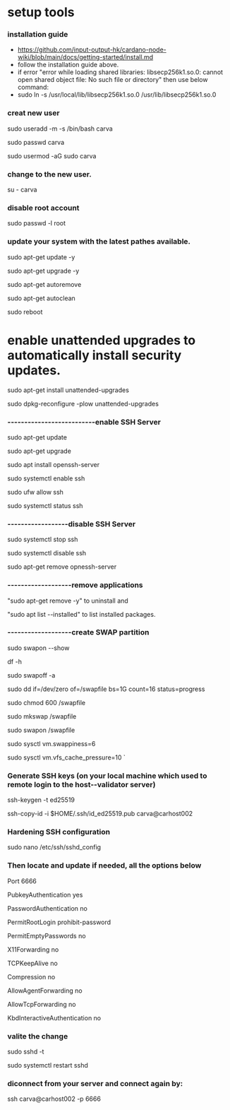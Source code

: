 # setup tools

### installation guide
  - https://github.com/input-output-hk/cardano-node-wiki/blob/main/docs/getting-started/install.md
  - follow the installation guide above.
  - if error "error while loading shared libraries: libsecp256k1.so.0: cannot open shared object file: No such file or directory" then use below command:
  - sudo ln -s /usr/local/lib/libsecp256k1.so.0 /usr/lib/libsecp256k1.so.0

### creat new user

sudo useradd -m -s /bin/bash carva

sudo passwd carva

sudo usermod -aG sudo carva

### change to the new user. 

su - carva

### disable root account

sudo passwd -l root

### update your system with the latest pathes available.
sudo apt-get update -y

sudo apt-get upgrade -y

sudo apt-get autoremove

sudo apt-get autoclean

sudo reboot


# enable unattended upgrades to automatically install security updates.

sudo apt-get install unattended-upgrades

sudo dpkg-reconfigure -plow unattended-upgrades

### --------------------------enable SSH Server

sudo apt-get update

sudo apt-get upgrade

sudo apt install openssh-server

sudo systemctl enable ssh

sudo ufw allow ssh

sudo systemctl status ssh



### ------------------disable SSH Server

sudo systemctl stop ssh

sudo systemctl disable ssh

sudo apt-get remove opnessh-server

### -------------------remove applications

"sudo apt-get remove -y" to uninstall and

"sudo apt list --installed" to list installed packages.

### -------------------create SWAP partition

sudo swapon --show

df -h

sudo swapoff -a

sudo dd if=/dev/zero of=/swapfile bs=1G count=16 status=progress

sudo chmod 600 /swapfile

sudo mkswap /swapfile

sudo swapon /swapfile

sudo sysctl vm.swappiness=6

sudo sysctl vm.vfs_cache_pressure=10
`

### Generate SSH keys (on your local machine which used to remote login to the host--validator server)

ssh-keygen -t ed25519

ssh-copy-id -i $HOME/.ssh/id_ed25519.pub carva@carhost002


### Hardening SSH configuration
sudo nano /etc/ssh/sshd_config

### Then locate and update if needed, all the options below
Port 6666

PubkeyAuthentication yes

PasswordAuthentication no

PermitRootLogin prohibit-password

PermitEmptyPasswords no

X11Forwarding no

TCPKeepAlive no

Compression no

AllowAgentForwarding no

AllowTcpForwarding no

KbdInteractiveAuthentication no

### valite the change
sudo sshd -t

sudo systemctl restart sshd

### diconnect from your server and connect again by:
ssh carva@carhost002 -p 6666

